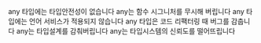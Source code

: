 any 타입에는 타입안전성이 없습니다
any는 함수 시그니처를 무시해 버립니다
any 타입에는 언어 서비스가 적용되지 않습니다
any 타입은 코드 리팩터링 때 버그를 감춥니다
any는 타입설계를 감춰버립니다
any는 타입시스템의 신뢰도를 떨어뜨립니다

